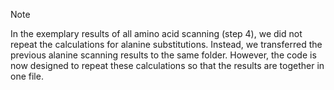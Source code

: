 > [!NOTE]
> In the exemplary results of all amino acid scanning (step 4), we did not repeat the calculations for alanine substitutions. Instead, we transferred the previous alanine scanning results to the same folder. However, the code is now designed to repeat these calculations so that the results are together in one file.
